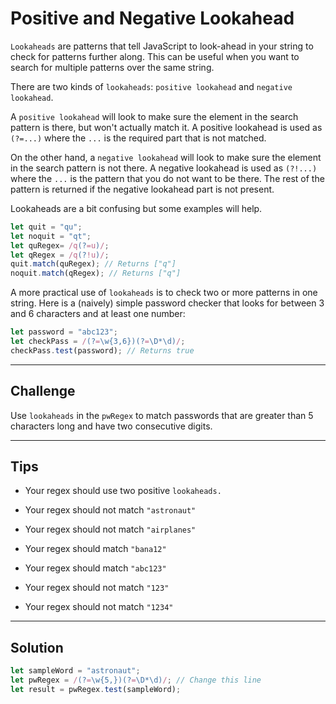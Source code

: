 # Positive and Negative Lookahead

`Lookaheads` are patterns that tell JavaScript to look-ahead in your string to check for patterns further along. This can be useful when you want to search for multiple patterns over the same string.

There are two kinds of `lookaheads`: `positive lookahead` and `negative lookahead`.

A `positive lookahead` will look to make sure the element in the search pattern is there, but won't actually match it. A positive lookahead is used as `(?=...)` where the `...` is the required part that is not matched.

On the other hand, a `negative lookahead` will look to make sure the element in the search pattern is not there. A negative lookahead is used as `(?!...)` where the `...` is the pattern that you do not want to be there. The rest of the pattern is returned if the negative lookahead part is not present.

Lookaheads are a bit confusing but some examples will help.

```js
let quit = "qu";
let noquit = "qt";
let quRegex= /q(?=u)/;
let qRegex = /q(?!u)/;
quit.match(quRegex); // Returns ["q"]
noquit.match(qRegex); // Returns ["q"]
```

A more practical use of `lookaheads` is to check two or more patterns in one string. Here is a (naively) simple password checker that looks for between 3 and 6 characters and at least one number:

```js
let password = "abc123";
let checkPass = /(?=\w{3,6})(?=\D*\d)/;
checkPass.test(password); // Returns true
```

---

## Challenge

Use `lookaheads` in the `pwRegex` to match passwords that are greater than 5 characters long and have two consecutive digits.

---

## Tips

- Your regex should use two positive `lookaheads.`

- Your regex should not match `"astronaut"`

- Your regex should not match `"airplanes"`

- Your regex should match `"bana12"`

- Your regex should match `"abc123"`

- Your regex should not match `"123"`

- Your regex should not match `"1234"`

---

## Solution

```js
let sampleWord = "astronaut";
let pwRegex = /(?=\w{5,})(?=\D*\d)/; // Change this line
let result = pwRegex.test(sampleWord);
```